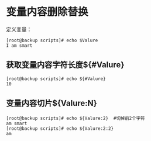 # 变量内容删除替换

定义变量：
```shell
[root@backup scripts]# echo $Valure
I am smart
```


## 获取变量内容字符长度${#Valure}
```shell
[root@backup scripts]# echo ${#Valure}
10
```

## 变量内容切片${Valure:N}
```shell
[root@backup scripts]# echo ${Valure:2}  #切掉前2个字符
am smart
[root@backup scripts]# echo ${Valure:2:2}
am


```
 




